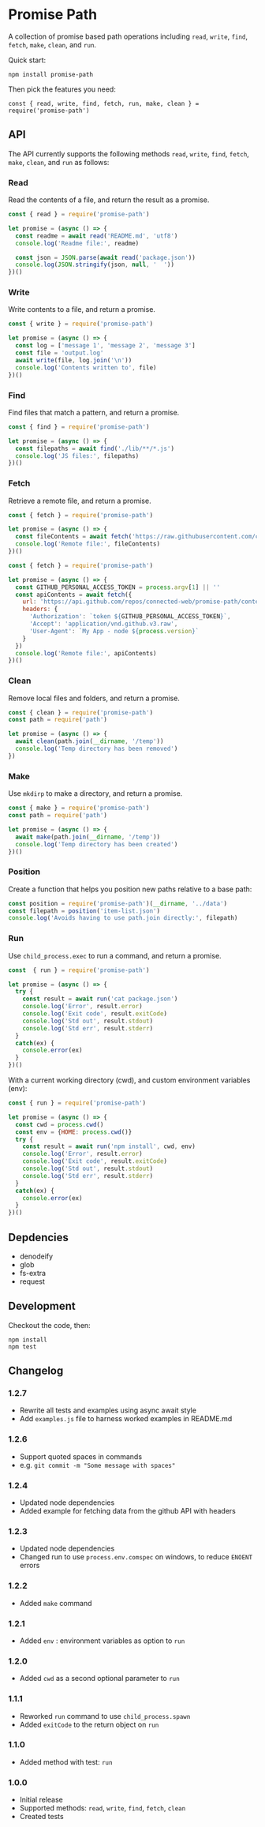 # Promise Path
A collection of promise based path operations including `read`, `write`, `find`, `fetch`, `make`, `clean`, and `run`.

Quick start:
```
npm install promise-path
```
Then pick the features you need:
```
const { read, write, find, fetch, run, make, clean } = require('promise-path')
```

## API
The API currently supports the following methods `read`, `write`, `find`, `fetch`, `make`, `clean`, and `run` as follows:

### Read
Read the contents of a file, and return the result as a promise.

```js
const { read } = require('promise-path')

let promise = (async () => {
  const readme = await read('README.md', 'utf8')
  console.log('Readme file:', readme)

  const json = JSON.parse(await read('package.json'))
  console.log(JSON.stringify(json, null, '  '))
})()
```

### Write
Write contents to a file, and return a promise.

```js
const { write } = require('promise-path')

let promise = (async () => {
  const log = ['message 1', 'message 2', 'message 3']
  const file = 'output.log'
  await write(file, log.join('\n'))
  console.log('Contents written to', file)
})()

```

### Find
Find files that match a pattern, and return a promise.

```js
const { find } = require('promise-path')

let promise = (async () => {
  const filepaths = await find('./lib/**/*.js')
  console.log('JS files:', filepaths)
})()
```

### Fetch
Retrieve a remote file, and return a promise.

```js
const { fetch } = require('promise-path')

let promise = (async () => {
  const fileContents = await fetch('https://raw.githubusercontent.com/connected-web/remote-test/master/info.json')
  console.log('Remote file:', fileContents)
})()
```

```js
const { fetch } = require('promise-path')

let promise = (async () => {
  const GITHUB_PERSONAL_ACCESS_TOKEN = process.argv[1] || ''
  const apiContents = await fetch({
    url: 'https://api.github.com/repos/connected-web/promise-path/contents/readme',
    headers: {
      'Authorization': `token ${GITHUB_PERSONAL_ACCESS_TOKEN}`,
      'Accept': 'application/vnd.github.v3.raw',
      'User-Agent': `My App - node ${process.version}`
    }
  })
  console.log('Remote file:', apiContents)
})()
```

### Clean
Remove local files and folders, and return a promise.

```js
const { clean } = require('promise-path')
const path = require('path')

let promise = (async () => {
  await clean(path.join(__dirname, '/temp'))
  console.log('Temp directory has been removed')
})
```

### Make
Use `mkdirp` to make a directory, and return a promise.

```js
const { make } = require('promise-path')
const path = require('path')

let promise = (async () => {
  await make(path.join(__dirname, '/temp'))
  console.log('Temp directory has been created')
})()
```

### Position
Create a function that helps you position new paths relative to a base path:
```js
const position = require('promise-path')(__dirname, '../data')
const filepath = position('item-list.json')
console.log('Avoids having to use path.join directly:', filepath)
```

### Run
Use `child_process.exec` to run a command, and return a promise.

```js
const  { run } = require('promise-path')

let promise = (async () => {
  try {
    const result = await run('cat package.json')
    console.log('Error', result.error)
    console.log('Exit code', result.exitCode)
    console.log('Std out', result.stdout)
    console.log('Std err', result.stderr)
  }
  catch(ex) {
    console.error(ex)
  }
})()
```

With a current working directory (cwd), and custom environment variables (env):

```js
const { run } = require('promise-path')

let promise = (async () => {
  const cwd = process.cwd()
  const env = {HOME: process.cwd()}
  try {
    const result = await run('npm install', cwd, env)
    console.log('Error', result.error)
    console.log('Exit code', result.exitCode)
    console.log('Std out', result.stdout)
    console.log('Std err', result.stderr)
  }
  catch(ex) {
    console.error(ex)
  }
})()
```

## Depdencies
- denodeify
- glob
- fs-extra
- request

## Development
Checkout the code, then:

```
npm install
npm test
```

## Changelog

### 1.2.7
- Rewrite all tests and examples using async await style
- Add `examples.js` file to harness worked examples in README.md

### 1.2.6
- Support quoted spaces in commands
- e.g. `git commit -m "Some message with spaces"`

### 1.2.4
- Updated node dependencies
- Added example for fetching data from the github API with headers

### 1.2.3
- Updated node dependencies
- Changed run to use `process.env.comspec` on windows, to reduce `ENOENT` errors

### 1.2.2
- Added `make` command

### 1.2.1
- Added `env` : environment variables as option to `run`

### 1.2.0
- Added `cwd` as a second optional parameter to `run`

### 1.1.1
- Reworked `run` command to use `child_process.spawn`
- Added `exitCode` to the return object on `run`

### 1.1.0
- Added method with test: `run`

### 1.0.0
- Initial release
- Supported methods: `read`, `write`, `find`, `fetch`, `clean`
- Created tests
